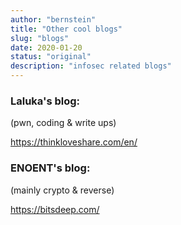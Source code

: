 ```yaml
---
author: "bernstein"
title: "Other cool blogs"
slug: "blogs"
date: 2020-01-20
status: "original"
description: "infosec related blogs"
---
```



### Laluka's blog: 

(pwn, coding & write ups)

https://thinkloveshare.com/en/

### ENOENT's blog:

(mainly crypto & reverse)

https://bitsdeep.com/